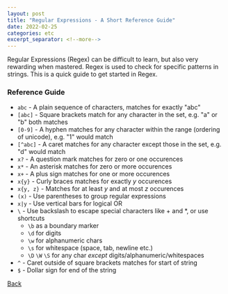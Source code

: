 ```yaml
---
layout: post
title: "Regular Expressions - A Short Reference Guide"
date: 2022-02-25
categories: etc
excerpt_separator: <!--more-->
---
```


Regular Expressions (Regex) can be difficult to learn, but also very rewarding when mastered. Regex is used to check for specific patterns in strings. This is a quick guide to get started in Regex. <!--more-->

### Reference Guide

- `abc` - A plain sequence of characters, matches for exactly "abc"
- `[abc]` - Square brackets match for any character in the set, e.g. "a" or "b" both matches
- `[0-9]` - A hyphen matches for any character within the range (ordering of unicode), e.g. "1" would match
- `[^abc]` - A caret matches for any character except those in the set, e.g. "d" would match
- `x?` - A question mark matches for zero or one occurences
- `x*` - An asterisk matches for zero or more occurences
- `x+` - A plus sign matches for one or more occurences
- `x{y}` - Curly braces matches for exactly <i>y</i> occurences
- `x{y, z}` - Matches for at least <i>y</i> and at most <i>z</i> occurences
- `(x)` - Use parentheses to group regular expressions
- `x|y` - Use vertical bars for logical OR
- `\` - Use backslash to escape special characters like + and *, or use shortcuts
    * `\b` as a boundary marker
    * `\d` for digits
    * `\w` for alphanumeric chars
    * `\s` for whitespace (space, tab, newline etc.)
    * `\D` `\W` `\S` for any char <i>except</i> digits/alphanumeric/whitespaces
- `^` - Caret outside of square brackets matches for start of string
- `$` - Dollar sign for end of the string


[Back](/)